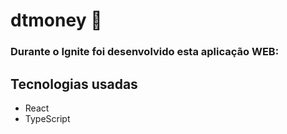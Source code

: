 <h1>dtmoney 🚀</h1>

<h3>Durante o Ignite foi desenvolvido esta aplicação WEB:</h3>

<h2> Tecnologias usadas </h2>

- React
- TypeScript